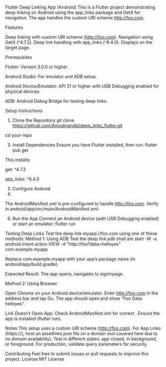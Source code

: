 Flutter Deep Linking App (Android)
This is a Flutter project demonstrating deep linking on Android using the app_links package and GetX for navigation.
The app handles the custom URI scheme http://foo.com.

Features


Deep linking with custom URI scheme (http://foo.com).
Navigation using GetX (^4.7.2).
Deep link handling with app_links (^6.4.0).
Displays on the target page.

Prerequisites


Flutter: Version 3.0.0 or higher.

Android Studio: For emulator and ADB setup.

Android Device/Emulator: API 21 or higher with USB Debugging enabled for physical devices.

ADB: Android Debug Bridge for testing deep links.

Setup Instructions

1. Clone the Repository
git clone https://github.com/Amodmandal/deep_links_flutter.git

cd your-repo

3. Install Dependencies
Ensure you have Flutter installed, then run:
flutter pub get

This installs:


get: ^4.7.2

app_links: ^6.4.0

3. Configure Android
4. 
The AndroidManifest.xml is pre-configured to handle http://foo.com.
Verify in android/app/src/main/AndroidManifest.xml:

<intent-filter>
    <action android:name="android.intent.action.VIEW" />
    <category android:name="android.intent.category.DEFAULT" />
    <category android:name="android.intent.category.BROWSABLE" />
    <data android:scheme="myapp" android:host="foo" />
</intent-filter>

6. Run the App
Connect an Android device (with USB Debugging enabled) or start an emulator:
flutter run

Testing Deep Links
Test the deep link myapp://foo.com using one of these methods:
Method 1: Using ADB
Test the deep link:adb shell am start -W -a android.intent.action.VIEW -d "http://foo?data=helloyes" com.example.myapp

Replace com.example.myapp with your app’s package name (in android/app/build.gradle).

Expected Result: The app opens, navigates to signinpage.

Method 2: Using Browser

Open Chrome on your Android device/emulator.
Enter http://foo.com in the address bar and tap Go.
The app should open and show "Foo Data: helloyes".


Link Doesn’t Open App:
Check AndroidManifest.xml for correct <intent-filter>.
Ensure the app is installed (flutter run).


Notes
This setup uses a custom URI scheme (http://foo.com). For App Links (https://), host an assetlinks.json file on a domain (not covered here due to no domain availability).
Test in different states: app closed, in background, or foreground.
For production, validate query parameters for security.

Contributing
Feel free to submit issues or pull requests to improve this project.
License
MIT License
